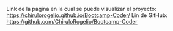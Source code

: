 Link de la pagina en la cual se puede visualizar el proyecto: https://chirulorogelio.github.io/Bootcamp-Coder/
Lin de GitHub: https://github.com/ChiruloRogelio/Bootcamp-Coder